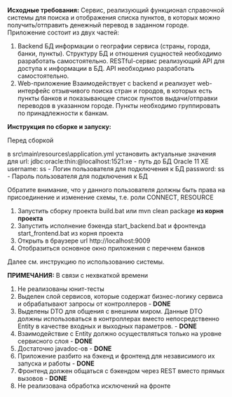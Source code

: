 **Исходные требования:**
Сервис, реализующий функционал справочной системы для поиска и отображения списка пунктов, в которых можно получить/отправить денежный перевод в заданном городе.
Приложение состоит из двух частей:
1.	Backend
БД информации о географии сервиса (страны, города, банки, пункты). Структуру БД и отношения сущностей необходимо разработать самостоятельно.
RESTful-сервис реализующий API для доступа к информации в БД. API необходимо разработать самостоятельно.
2.	Web-приложение
Взаимодействует c backend и реализует web-интерфейс отзывчивого поиска стран и городов, в которых есть пункты банков и показывающее список пунктов выдачи/отправки переводов в указанном городе. Пункты необходимо группировать по принадлежности к банкам.


**Инструкция по сборке и запуску:**

Перед сборкой

в src\main\resources\application.yml установить актуальные значения для 
        url: jdbc:oracle:thin:@localhost:1521:xe	-	путь до БД Oracle 11 XE
        username: ss 					-	Логин пользователя для подключения к БД
        password: ss					-	Пароль пользователя для подключения к БД

Обратите внимание, что у данного пользователя должны быть права на присоединение и изменение схемы, т.е. роли CONNECT, RESOURCE

1) Запустить сборку проекта build.bat или mvn clean package **из корня проекта**
2) Запустить исполнение бэкенда start_backend.bat и фронтенда start_frontend.bat из корня проекта
3) Открыть в браузере url http://localhost:9009
4) Отобразиться основное окно приложения с перечнем банков

Далее см. инструкцию по использованию системы.

**ПРИМЕЧАНИЯ:**
В связи с нехвкаткой времени
1) Не реализованы юнит-тесты 
2) Выделен слой сервисов,  которые содержат бизнес-логику сервиса и обрабатывают запросы от контроллеров - **DONE**
3) Выделены DTO для общения с внешним миром. Данные DTO должны использоваться в контроллерах вместо непосредственно Entity в
качестве входных и выходных параметров. - **DONE**
4) Взаимодействие с Entity должно осуществляться только на уровне сервисного слоя - **DONE**
5) Достаточно javadoc-ов - **DONE**
6) Приложение разбито на бэкенд и фронтенд для независимого их запуска и работы - **DONE**
7) Фронтенд должен общаться с бэкендом через REST вместо прямых вызовов - **DONE**  
8) Не реализована обработка исключений на фронте
   
